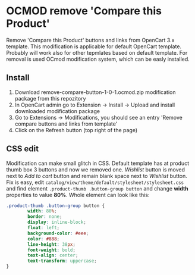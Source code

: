 # OCMOD remove 'Compare this Product'

Remove 'Compare this Product' buttons and links from OpenCart 3.x template. This modification is applicable for default OpenCart template. Probably will work also for other tepmlates based on default template. For removal is used OCmod modification system, which can be easly installed.

## Install

1. Download remove-compare-button-1-0-1.ocmod.zip modification package from this repozitory
2. In OpenCart admin go to Extension -> Install -> Upload and install downloaded modification package
3. Go to Extensions -> Modifications, you should see an entry 'Remove compare buttons and links from template'
4. Click on the Refresh button (top right of the page)

## CSS edit

Modification can make small glitch in CSS. Default template has at product thumb box 3 buttons and now we removed one. *Wishlist* button is moved next to *Add to cart* button and remain blank space next to *Wishlist* button. Fix is easy, edit `catalog/view/theme/default/stylesheet/stylesheet.css` and find element `.product-thumb .button-group button` and change **width** properties to value **80%**. Whole element can look like this:

~~~css
.product-thumb .button-group button {
        width: 80%;
        border: none;
        display: inline-block;
        float: left;
        background-color: #eee;
        color: #888;
        line-height: 38px;
        font-weight: bold;
        text-align: center;
        text-transform: uppercase;
}
~~~
